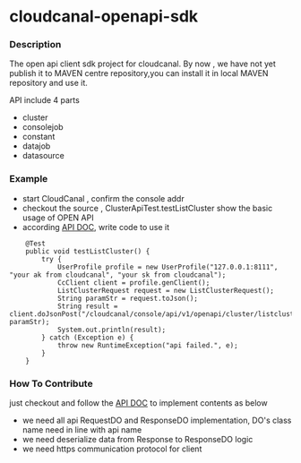 # cloudcanal-openapi-sdk

### Description

The open api client sdk project for cloudcanal. By now , we have not yet publish it to MAVEN centre repository,you can install it in local MAVEN repository and use it.

API include 4 parts
- cluster
- consolejob
- constant
- datajob
- datasource

### Example

- start CloudCanal , confirm the console addr
- checkout the source , ClusterApiTest.testListCluster show the basic usage of OPEN API
- according [API DOC](https://doc.clougence.com/docs/en/api_constant_cachevalueformats), write code to use it

```
    @Test
    public void testListCluster() {
        try {
            UserProfile profile = new UserProfile("127.0.0.1:8111", "your ak from cloudcanal", "your sk from cloudcanal");
            CcClient client = profile.genClient();
            ListClusterRequest request = new ListClusterRequest();
            String paramStr = request.toJson();
            String result = client.doJsonPost("/cloudcanal/console/api/v1/openapi/cluster/listclusters", paramStr);
            System.out.println(result);
        } catch (Exception e) {
            throw new RuntimeException("api failed.", e);
        }
    }
```

### How To Contribute

just checkout and follow the [API DOC](https://doc.clougence.com/docs/en/api_constant_cachevalueformats) to implement contents as below

- we need all api RequestDO and ResponseDO implementation, DO's class name need in line with api name
- we need deserialize data from Response to ResponseDO logic
- we need https communication protocol for client
